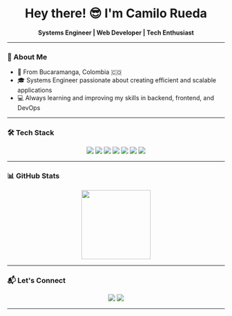 <h1 align="center">Hey there! 😎 I'm Camilo Rueda</h1>
<p align="center">
  <b>Systems Engineer | Web Developer | Tech Enthusiast</b>
</p>

---

### 🚀 About Me
- 📍 From Bucaramanga, Colombia 🇨🇴  
- 🎓 Systems Engineer passionate about creating efficient and scalable applications  
- 💻 Always learning and improving my skills in backend, frontend, and DevOps  

---

### 🛠 Tech Stack
<p align="center">
  <img src="https://img.shields.io/badge/Ruby_on_Rails-CC0000?style=for-the-badge&logo=ruby-on-rails&logoColor=white" />
  <img src="https://img.shields.io/badge/Python-3776AB?style=for-the-badge&logo=python&logoColor=white" />
  <img src="https://img.shields.io/badge/Django-092E20?style=for-the-badge&logo=django&logoColor=white" />
  <img src="https://img.shields.io/badge/PostgreSQL-316192?style=for-the-badge&logo=postgresql&logoColor=white" />
  <img src="https://img.shields.io/badge/Docker-2496ED?style=for-the-badge&logo=docker&logoColor=white" />
  <img src="https://img.shields.io/badge/Linux-FCC624?style=for-the-badge&logo=linux&logoColor=black" />
  <img src="https://img.shields.io/badge/Google_Cloud-4285F4?style=for-the-badge&logo=googlecloud&logoColor=white" />
</p>

---

### 📊 GitHub Stats
<p align="center">
  <img height="160em" src="https://github-readme-stats.vercel.app/api/top-langs/?username=camilomarchena&layout=compact&theme=radical" />
</p>

---

### 📬 Let's Connect
<p align="center">
  <a href="https://www.linkedin.com/in/jorge-camilo-rueda-marchena/"><img src="https://img.shields.io/badge/LinkedIn-Camilo_Rueda-blue?style=for-the-badge&logo=linkedin" /></a>
  <a href="mailto:camilormarchena@gmail.com"><img src="https://img.shields.io/badge/Email-camilormarchena%40gmail.com-red?style=for-the-badge&logo=gmail&logoColor=white" /></a>
</p>

---

